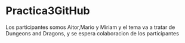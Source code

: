 # Practica3GitHub

Los participantes somos Aitor,Mario y Miriam y el tema va a tratar de Dungeons and Dragons, y se espera colaboracion de los participantes
